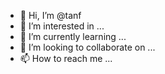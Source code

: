 - 👋 Hi, I’m @tanf
- 👀 I’m interested in ...
- 🌱 I’m currently learning ...
- 💞️ I’m looking to collaborate on ...
- 📫 How to reach me ...

<!---
tanf/tanf is a ✨ special ✨ repository because its `README.md` (this file) appears on your GitHub profile.
You can click the Preview link to take a look at your changes.
--->
